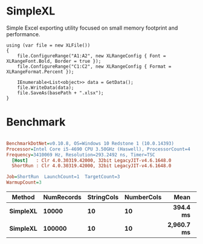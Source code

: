 # SimpleXL

Simple Excel exporting utility focused on small memory footprint and performance.

```
using (var file = new XLFile())
{
    file.ConfigureRange("A1:A2", new XLRangeConfig { Font = XLRangeFont.Bold, Border = true });
    file.ConfigureRange("C1:C2", new XLRangeConfig { Format = XLRangeFormat.Percent });
    
    IEnumerable<List<object>> data = GetData();
    file.WriteData(data);
    file.SaveAs(basePath + ".xlsx");
}
```

# Benchmark
``` ini

BenchmarkDotNet=v0.10.8, OS=Windows 10 Redstone 1 (10.0.14393)
Processor=Intel Core i5-4690 CPU 3.50GHz (Haswell), ProcessorCount=4
Frequency=3410069 Hz, Resolution=293.2492 ns, Timer=TSC
  [Host]   : Clr 4.0.30319.42000, 32bit LegacyJIT-v4.6.1648.0
  ShortRun : Clr 4.0.30319.42000, 32bit LegacyJIT-v4.6.1648.0

Job=ShortRun  LaunchCount=1  TargetCount=3  
WarmupCount=3  

```
 |   Method | NumRecords | StringCols | NumberCols |       Mean |    Error |   StdDev |Allocated |
 |--------- |----------- |----------------- |----------------- |-----------:|---------:|---------:|----------:|
 | **SimpleXL** |      **10000** |               **10** |               **10** |   **394.4 ms** | **27.76 ms** | **1.568 ms** |  **11.24 MB** |
 | **SimpleXL** |     **100000** |               **10** |               **10** | **2,960.7 ms** | **35.67 ms** | **2.016 ms** | **95.35 MB** |
